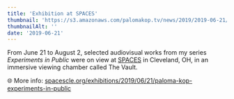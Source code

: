```yaml
---
title: 'Exhibition at SPACES'
thumbnail: 'https://s3.amazonaws.com/palomakop.tv/news/2019/2019-06-21/spaces_still.jpg'
thumbnailAlt: ''
date: '2019-06-21'
---
```


From June 21 to August 2, selected audiovisual works from my series *Experiments in Public* were on view at <a href="https://www.spacescle.org/" rel="noopener" target="_blank">SPACES</a> in Cleveland, OH, in an immersive viewing chamber called The Vault.

🌐 More info: <a href="https://www.spacescle.org/exhibitions/2019/06/21/paloma-kop-experiments-in-public" rel="noopener" target="_blank">spacescle.org/exhibitions/2019/06/21/paloma-kop-experiments-in-public</a>

